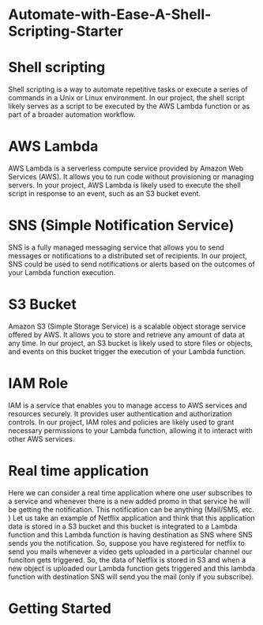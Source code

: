 # Automate-with-Ease-A-Shell-Scripting-Starter 

# Shell scripting 
Shell scripting is a way to automate repetitive tasks or execute a series of commands in a Unix or Linux environment. In our project, the shell script likely serves as a script to be executed by the AWS Lambda function or as part of a broader automation workflow.

# AWS Lambda 
AWS Lambda is a serverless compute service provided by Amazon Web Services (AWS). It allows you to run code without provisioning or managing servers. In your project, AWS Lambda is likely used to execute the shell script in response to an event, such as an S3 bucket event.

# SNS (Simple Notification Service)
SNS is a fully managed messaging service that allows you to send messages or notifications to a distributed set of recipients. In our project, SNS could be used to send notifications or alerts based on the outcomes of your Lambda function execution.

# S3 Bucket 
Amazon S3 (Simple Storage Service) is a scalable object storage service offered by AWS. It allows you to store and retrieve any amount of data at any time. In our project, an S3 bucket is likely used to store files or objects, and events on this bucket trigger the execution of your Lambda function.

# IAM Role
IAM is a service that enables you to manage access to AWS services and resources securely. It provides user authentication and authorization controls. In our project, IAM roles and policies are likely used to grant necessary permissions to your Lambda function, allowing it to interact with other AWS services.


# Real time application 
Here we can consider a real time application where one user subscribes to a service and whenever there is a new added promo in that service he will be getting the notification. This notification can be anything (Mail/SMS, etc. )
Let us take an example of Netflix application and think that this application data is stored in a S3 bucket and this bucket is integrated to a Lambda function and this Lambda function is having destination as SNS where SNS sends you the notification. 
So, suppose you have registered for netflix to send you mails whenever a video gets uploaded in a particular channel our funciton gets triggered. 
So, the data of Netflix is stored in S3 and when a new object is uploaded our Lambda function gets triggered and this lambda function with destination SNS will send you the mail (only if you subscribe). 

# Getting Started 
